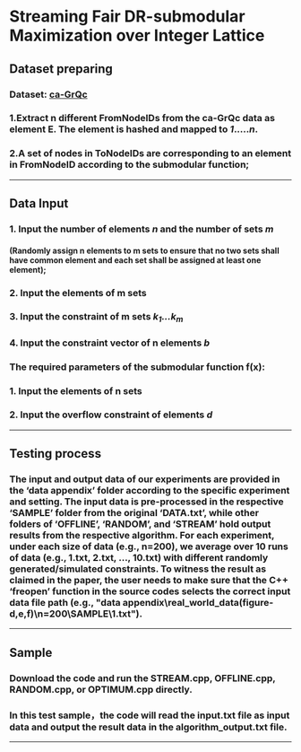 # Streaming Fair DR-submodular Maximization over Integer Lattice
## Dataset preparing
### Dataset: [ca-GrQc](http://snap.stanford.edu/data/ca-GrQc.html)
### 1.Extract n different FromNodeIDs from the ca-GrQc data as element E. The element is hashed and mapped to *1*.....*n*.
### 2.A set of nodes in ToNodeIDs are corresponding to an element in FromNodeID according to the submodular function;
***
## Data Input
### 1. Input the number of elements *n* and the number of sets *m*
#### (Randomly assign n elements to m sets to ensure that no two sets shall have common element and each set shall be assigned at least one element); 
### 2. Input the elements of m sets 
### 3. Input the constraint of m sets *k<sub>1</sub>...k<sub>m</sub>*
### 4. Input the constraint vector of n elements *b*
### The required parameters of the submodular function f(x): 
### 1. Input the elements of n sets
### 2. Input the overflow constraint of elements *d*
***
## Testing process
### The input and output data of our experiments are provided in the ‘data appendix’ folder according to the specific experiment and setting. The input data is pre-processed in the respective ‘SAMPLE’ folder from the original ‘DATA.txt’, while other folders of ‘OFFLINE’, ‘RANDOM’, and ‘STREAM’ hold output results from the respective algorithm. For each experiment, under each size of data (e.g., n=200), we average over 10 runs of data (e.g., 1.txt, 2.txt, …, 10.txt) with different randomly generated/simulated constraints. To witness the result as claimed in the paper, the user needs to make sure that the C++ ‘freopen’ function in the source codes selects the correct input data file path (e.g., "data appendix\real_world_data(figure-d,e,f)\n=200\SAMPLE\1.txt").
***
## Sample
### Download the code and run the STREAM.cpp, OFFLINE.cpp, RANDOM.cpp, or OPTIMUM.cpp directly. 
### In this test sample，the code will read the input.txt file as input data and output the result data in the algorithm_output.txt file. 
***
